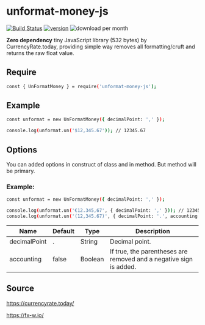 # unformat-money-js

[![Build Status](https://travis-ci.org/dejurin/unformat-money-js.svg?branch=master)](https://travis-ci.org/dejurin/unformat-money-js)
[![version](https://img.shields.io/npm/v/unformat-money-js)](https://www.npmjs.com/package/unformat-money-js)
![download per month](https://img.shields.io/npm/dm/unformat-money-js)

**Zero dependency** tiny JavaScript library (532 bytes) by CurrencyRate.today, providing simple way removes all formatting/cruft and returns the raw float value.

## Require

```sh
const { UnFormatMoney } = require('unformat-money-js');
```

## Example

```sh
const unformat = new UnFormatMoney({ decimalPoint: ',' });

console.log(unformat.un('$12,345.67')); // 12345.67
```

## Options

You can added options in construct of class and in method. But method will be primary.

### Example:

```sh
const unformat = new UnFormatMoney({ decimalPoint: ',' });

console.log(unformat.un('€12.345,67', { decimalPoint: ',' })); // 12345.67
console.log(unformat.un('(12,345.67)', { decimalPoint: '.', accounting: true })); // -12345.67
```

| Name          | Default  | Type    | Description |
|---------------|----------|---------|-------------|
| decimalPoint  | .        | String  | Decimal point. |
| accounting    | false    | Boolean | If true, the parentheses are removed and a negative sign is added. |

## Source

https://currencyrate.today/

https://fx-w.io/